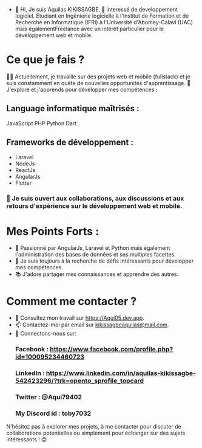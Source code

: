 - 👋 Hi, Je suis Aquilas KIKISSAGBE, 👀 interessé de developpement logiciel. Etudiant en Ingénierie logicielle à l'Institut de Formation et de Recherche en Informatique (IFRI) à l'Université d'Abomey-Calavi (UAC) mais égalementFreelance avec un intérêt particulier pour le développement web et mobile.

  
# Ce que je fais ?

👨‍💻 Actuellement, je travaille sur des projets web et mobile (fullstack) et je suis constamment en quête de nouvelles opportunités d'apprentissage.
🌱 J'explore et j'apprends pour développer mes compétences :

## Language informatique maîtrisés :
   JavaScript
   PHP
   Python
   Dart
## Frameworks de développement :
   - Laravel
   - NodeJs
   - ReactJs
   - AngularJs
   - Flutter
### 💬 Je suis ouvert aux collaborations, aux discussions et aux retours d'expérience sur le développement web et mobile.

# Mes Points Forts :
  - 🔭 Passionné par AngularJs, Laravel et Python mais également l'administration des bases de données et ses multiples facettes.
  - 🚀 Je suis toujours à la recherche de défis intéressants pour développer mes compétences.
  - 📚 J'adore partager mes connaissances et apprendre des autres.

# Comment me contacter ?
  - 💼 Consultez mon travail sur https://Aqui05.dev.app.
  - 📫 Contactez-moi par email sur kikissagbeaquilas@mail.com.
  - 🔗 Connectons-nous sur:
      ### Facebook : https://www.facebook.com/profile.php?id=100095234460723
      ### LinkedIn : https://www.linkedin.com/in/aquilas-kikissagbe-542423296/?trk=opento_sprofile_topcard
      ### Twitter : @Aqui79402
      ### My Discord id : toby7032

N'hésitez pas à explorer mes projets, à me contacter pour discuter de collaborations potentielles ou simplement pour échanger sur des sujets intéressants ! 😊
